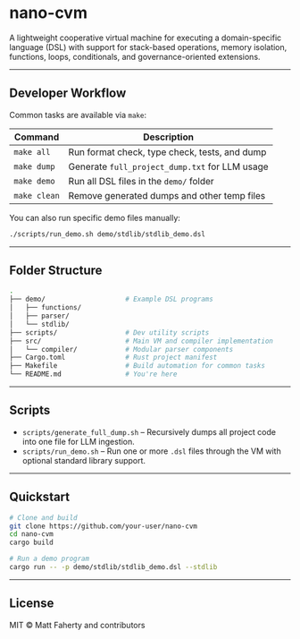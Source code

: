 # nano-cvm

A lightweight cooperative virtual machine for executing a domain-specific language (DSL) with support for stack-based operations, memory isolation, functions, loops, conditionals, and governance-oriented extensions.

---

## Developer Workflow

Common tasks are available via `make`:

| Command        | Description                                       |
|----------------|---------------------------------------------------|
| `make all`     | Run format check, type check, tests, and dump     |
| `make dump`    | Generate `full_project_dump.txt` for LLM usage    |
| `make demo`    | Run all DSL files in the `demo/` folder           |
| `make clean`   | Remove generated dumps and other temp files       |

You can also run specific demo files manually:

```bash
./scripts/run_demo.sh demo/stdlib/stdlib_demo.dsl
```

---

## Folder Structure

```bash
.
├── demo/                    # Example DSL programs
│   ├── functions/
│   ├── parser/
│   └── stdlib/
├── scripts/                 # Dev utility scripts
├── src/                     # Main VM and compiler implementation
│   └── compiler/            # Modular parser components
├── Cargo.toml               # Rust project manifest
├── Makefile                 # Build automation for common tasks
└── README.md                # You're here
```

---

## Scripts

- `scripts/generate_full_dump.sh` – Recursively dumps all project code into one file for LLM ingestion.
- `scripts/run_demo.sh` – Run one or more `.dsl` files through the VM with optional standard library support.

---

## Quickstart

```bash
# Clone and build
git clone https://github.com/your-user/nano-cvm
cd nano-cvm
cargo build

# Run a demo program
cargo run -- -p demo/stdlib/stdlib_demo.dsl --stdlib
```

---

## License

MIT © Matt Faherty and contributors


